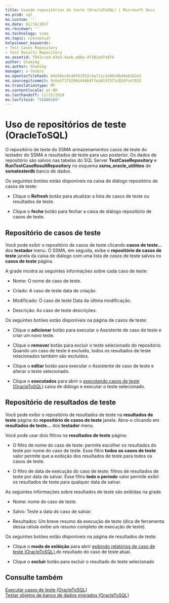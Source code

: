 ```yaml
---
title: Usando repositórios de teste (OracleToSQL) | Microsoft Docs
ms.prod: sql
ms.custom: ''
ms.date: 01/19/2017
ms.reviewer: ''
ms.technology: ssma
ms.topic: conceptual
helpviewer_keywords:
- Test Cases Repository
- Test Results Repository
ms.assetid: f941cce4-d3e3-4aeb-a88a-4f101a97a9f4
author: Shamikg
ms.author: Shamikg
manager: v-thobro
ms.openlocfilehash: 04e58ec9c40f62932c4a711c1e96c0bd4e8162e2
ms.sourcegitcommit: 9c6a37175296144464ffea815f371c024fce7032
ms.translationtype: MT
ms.contentlocale: pt-BR
ms.lasthandoff: 11/15/2018
ms.locfileid: "51666165"
---
```

# <a name="using-test-repositories-oracletosql"></a>Uso de repositórios de teste (OracleToSQL)
O repositório de teste do SSMA armazenamentos casos de teste do testador do SSMA e resultados de teste para uso posterior. Os dados de repositório são salvos nas tabelas do SQL Server **TestCaseRepository** e **RunTestCaseResultRepository** no esquema **ssma_oracle_utilities** de **ssmatesterdb** banco de dados.  
  
Os seguintes botões estão disponíveis na caixa de diálogo repositório de casos de teste:  
  
-   Clique o **Refresh** botão para atualizar a lista de casos de teste ou resultados de teste.  
  
-   Clique o **feche** botão para fechar a caixa de diálogo repositório de casos de teste.  
  
## <a name="test-cases-repository"></a>Repositório de casos de teste  
Você pode exibir o repositório de casos de teste clicando **casos de teste...** dos **testador** menu. O SSMA, em seguida, exibe o **repositório de casos de teste** janela da caixa de diálogo com uma lista de casos de teste salvos no **casos de teste** página.  
  
A grade mostra as seguintes informações sobre cada caso de teste:  
  
-   Nome: O nome de caso de teste.  
  
-   Criado: A caso de teste data de criação.  
  
-   Modificado: O caso de teste Data da última modificação.  
  
-   Descrição: As caso de teste descrições.  
  
Os seguintes botões estão disponíveis na página de casos de teste:  
  
-   Clique o **adicionar** botão para executar o Assistente de caso de teste e criar um novo teste.  
  
-   Clique o **remover** botão para excluir o teste selecionado do repositório. Quando um caso de teste é excluído, todos os resultados de teste relacionados também são excluídos.  
  
-   Clique o **editar** botão para executar o Assistente de caso de teste e alterar o teste selecionado.  
  
-   Clique o **executados** para abrir o [executando casos de teste (OracleToSQL)](https://msdn.microsoft.com/fc208cdb-7373-4f6b-8f6c-cdff9d3dcd02) caixa de diálogo e executar o teste selecionado.  
  
## <a name="test-results-repository"></a>Repositório de resultados de teste  
Você pode exibir o repositório de resultados de teste na **resultados de teste** página do **repositório de casos de teste** janela. Abra-o clicando em **resultados de teste...** dos **testador** menu.  
  
Você pode usar dois filtros na **resultados de teste** página:  
  
-   O filtro de nome do caso de teste: permite escolher os resultados do teste por nome do caso de teste. Esse filtro **todos os casos de teste** valor permite que a exibição dos resultados de teste para todos os casos de teste.  
  
-   O filtro de data de execução do caso de teste: filtros de resultados de teste por data de salvar. Esse filtro **todo o período** valor permite exibir os resultados de teste para qualquer data de salvar.  
  
As seguintes informações sobre resultados de teste são exibidas na grade.  
  
-   Nome: nome do caso de teste.  
  
-   Salvo: Teste a data do caso de salvar.  
  
-   Resultados: Um breve resumo da execução de teste (dica de ferramenta dessa célula exibe um resumo completo de execução de teste).  
  
Os seguintes botões estão disponíveis na página de resultados de teste:  
  
-   Clique o **modo de exibição** para abrir [exibindo relatórios de caso de teste &#40;OracleToSQL&#41; ](../../ssma/oracle/viewing-test-case-reports-oracletosql.md) do resultado do caso de teste atual.  
  
-   Clique o **excluir** botão para excluir o resultado do teste selecionado  
  
## <a name="see-also"></a>Consulte também  
[Executar casos de teste &#40;OracleToSQL&#41;](../../ssma/oracle/running-test-cases-oracletosql.md)  
[Testar objetos de banco de dados migrados &#40;OracleToSQL&#41;](../../ssma/oracle/testing-migrated-database-objects-oracletosql.md)  
  
